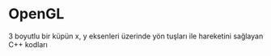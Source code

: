 # OpenGL
3 boyutlu bir küpün x, y eksenleri üzerinde yön tuşları ile hareketini sağlayan C++ kodları
